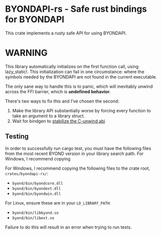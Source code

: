 # BYONDAPI-rs - Safe rust bindings for BYONDAPI

This crate implements a rusty safe API for using BYONDAPI.

# WARNING

This library automatically initializes on the first function call, using lazy_static!. This initialization can fail
in one circumstance: where the symbols needed by the BYONDAPI are not found in the current executable.

The only sane way to handle this is to panic, which will inevitably unwind across the FFI barrier, which is **undefined
behavior**.

There's two ways to fix this and I've chosen the second:
1. Make the library API substantially worse by forcing every function to take an argument to a library struct.
2. Wait for bindgen to [stabilize the C-unwind abi](https://github.com/rust-lang/rust-bindgen/issues/2581)

## Testing

In order to successfully run cargo test, you must have the following files from the most recent BYOND version
in your library search path. For Windows, I recommend copying

For Windows, I recommend copying the following files to the crate root, `crates/byondapi-rs/`:
 - `byond/bin/byondcore.dll`
 - `byond/bin/byondext.dll`
 - `byond/bin/byondwin.dll`

For Linux, ensure these are in your `LD_LIBRARY_PATH`:
 - `byond/bin/libbyond.so`
 - `byond/bin/libext.so`

Failure to do this will result in an error when trying to run tests.